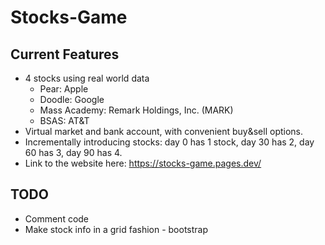 # Stocks-Game
## Current Features
* 4 stocks using real world data
  * Pear: Apple
  * Doodle: Google
  * Mass Academy: Remark Holdings, Inc. (MARK)
  * BSAS: AT&T
* Virtual market and bank account, with convenient buy&sell options.
* Incrementally introducing stocks: day 0 has 1 stock, day 30 has 2, day 60 has 3, day 90 has 4.
* Link to the website here: https://stocks-game.pages.dev/
## TODO
* Comment code
* Make stock info in a grid fashion - bootstrap
